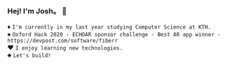 ### Hej! I'm Josh。 👋

♦️  ``` I'm currently in my last year studying Computer Science at KTH. ``` <br />
♠️  ``` Oxford Hack 2020 - ECHOAR sponsor challenge - Best AR app winner - https://devpost.com/software/fiberr ``` <br />
♥️  ``` I enjoy learning new technologies. ``` <br />
♣️  ``` Let's build! ``` <br />

<!--
**joshtn/joshtn** is a ✨ _special_ ✨ repository because its `README.md` (this file) appears on your GitHub profile.

Here are some ideas to get you started:

- 🔭 I’m currently working on ...
- 🌱 I’m currently learning ...
- 👯 I’m looking to collaborate on ...
- 🤔 I’m looking for help with ...
- 💬 Ask me about ...
- 📫 How to reach me: ...
- 😄 Pronouns: ...
- ⚡ Fun fact: ...
-->
